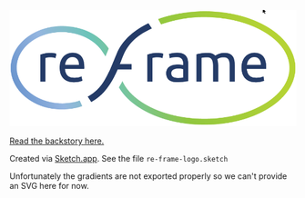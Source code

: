 
![logo](re-frame_256w.png?raw=true)

[Read the backstory here.](/docs/The-re-frame-logo.md)

Created via [Sketch.app](https://www.sketchapp.com/). See the file `re-frame-logo.sketch`

Unfortunately the gradients are not exported properly so we can't provide an SVG here for now.
